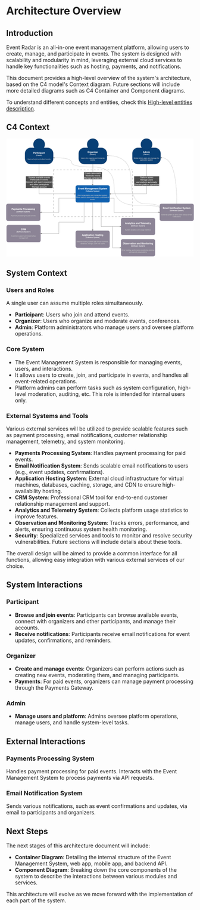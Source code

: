 # Architecture Overview

## Introduction

Event Radar is an all-in-one event management platform, allowing users to create, manage, and participate in events.
The system is designed with scalability and modularity in mind, leveraging external cloud services to handle key
functionalities such as hosting, payments, and notifications.

This document provides a high-level overview of the system's architecture, based on the C4 model's Context diagram.
Future sections will include more detailed diagrams such as C4 Container and Component diagrams.

To understand different concepts and entities, check this [High-level entities description](../user_guide/entities.md).

## C4 Context

![C4 Context Diagram](./assets/c4_diagrams/c4_context_diagram.png)

## System Context

### Users and Roles

A single user can assume multiple roles simultaneously.

- **Participant**: Users who join and attend events.
- **Organizer**: Users who organize and moderate events, conferences.
- **Admin**: Platform administrators who manage users and oversee platform operations.

### Core System

- The Event Management System is responsible for managing events, users, and interactions.
- It allows users to create, join, and participate in events, and handles all event-related operations.
- Platform admins can perform tasks such as system configuration, high-level moderation, auditing, etc.
  This role is intended for internal users only.

### External Systems and Tools

Various external services will be utilized to provide scalable features such as payment processing, email notifications,
customer relationship management, telemetry, and system monitoring.

- **Payments Processing System**: Handles payment processing for paid events.
- **Email Notification System**: Sends scalable email notifications to users (e.g., event updates, confirmations).
- **Application Hosting System**: External cloud infrastructure for virtual machines, databases, caching, storage,
  and CDN to ensure high-availability hosting.
- **CRM System**: Professional CRM tool for end-to-end customer relationship management and support.
- **Analytics and Telemetry System**: Collects platform usage statistics to improve features.
- **Observation and Monitoring System**: Tracks errors, performance, and alerts,
  ensuring continuous system health monitoring.
- **Security**: Specialized services and tools to monitor and resolve security vulnerabilities.
  Future sections will include details about these tools.

The overall design will be aimed to provide a common interface for all functions, allowing easy integration
with various external services of our choice.

## System Interactions

### Participant

- **Browse and join events**: Participants can browse available events, connect with organizers and other participants,
  and manage their accounts.
- **Receive notifications**: Participants receive email notifications for event updates, confirmations, and reminders.

### Organizer

- **Create and manage events**: Organizers can perform actions such as creating new events, moderating them,
  and managing participants.
- **Payments**: For paid events, organizers can manage payment processing through the Payments Gateway.

### Admin

- **Manage users and platform**: Admins oversee platform operations, manage users, and handle system-level tasks.

## External Interactions

### Payments Processing System

Handles payment processing for paid events. Interacts with the Event Management System to process payments
via API requests.

### Email Notification System

Sends various notifications, such as event confirmations and updates, via email to participants and organizers.

## Next Steps

The next stages of this architecture document will include:

- **Container Diagram**: Detailing the internal structure of the Event Management System, web app, mobile app,
  and backend API.
- **Component Diagram**: Breaking down the core components of the system to describe the interactions
  between various modules and services.

This architecture will evolve as we move forward with the implementation of each part of the system.
